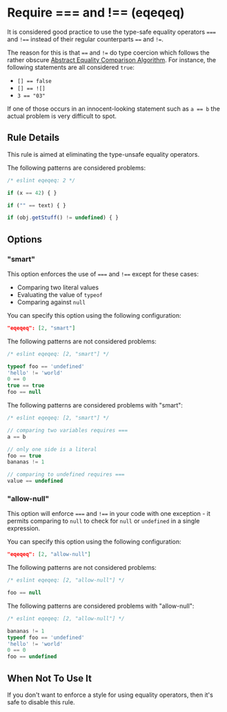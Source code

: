 # Require === and !== (eqeqeq)

It is considered good practice to use the type-safe equality operators `===` and `!==` instead of their regular counterparts `==` and `!=`.

The reason for this is that `==` and `!=` do type coercion which follows the rather obscure [Abstract Equality Comparison Algorithm](http://www.ecma-international.org/ecma-262/5.1/#sec-11.9.3).
For instance, the following statements are all considered `true`:

* `[] == false`
* `[] == ![]`
* `3 == "03"`

If one of those occurs in an innocent-looking statement such as `a == b` the actual problem is very difficult to spot.

## Rule Details

This rule is aimed at eliminating the type-unsafe equality operators.

The following patterns are considered problems:

```js
/* eslint eqeqeq: 2 */

if (x == 42) { }

if ("" == text) { }

if (obj.getStuff() != undefined) { }
```

## Options

### "smart"

This option enforces the use of `===` and `!==` except for these cases:

* Comparing two literal values
* Evaluating the value of `typeof`
* Comparing against `null`

You can specify this option using the following configuration:

```json
"eqeqeq": [2, "smart"]
```

The following patterns are not considered problems:

```js
/* eslint eqeqeq: [2, "smart"] */

typeof foo == 'undefined'
'hello' != 'world'
0 == 0
true == true
foo == null
```

The following patterns are considered problems with "smart":

```js
/* eslint eqeqeq: [2, "smart"] */

// comparing two variables requires ===
a == b

// only one side is a literal
foo == true
bananas != 1

// comparing to undefined requires ===
value == undefined
```

### "allow-null"

This option will enforce `===` and `!==` in your code with one exception - it permits comparing to `null` to check for `null` or `undefined` in a single expression.

You can specify this option using the following configuration:

```json
"eqeqeq": [2, "allow-null"]
```

The following patterns are not considered problems:

```js
/* eslint eqeqeq: [2, "allow-null"] */

foo == null
```

The following patterns are considered problems with "allow-null":

```js
/* eslint eqeqeq: [2, "allow-null"] */

bananas != 1
typeof foo == 'undefined'
'hello' != 'world'
0 == 0
foo == undefined
```

## When Not To Use It

If you don't want to enforce a style for using equality operators, then it's safe to disable this rule.
